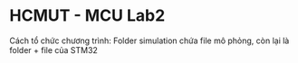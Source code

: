 # HCMUT - MCU Lab2

Cách tổ chức chương trình: Folder simulation chứa file mô phỏng, còn lại là folder + file của STM32
 
